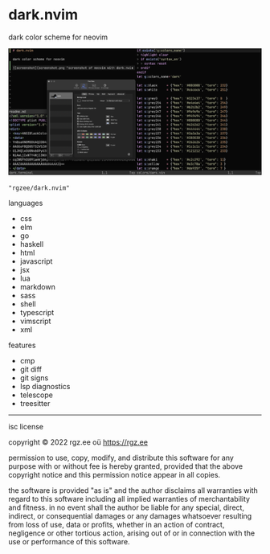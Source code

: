 # dark.nvim

dark color scheme for neovim

![screenshot](screenshot.png "screenshot of neovim with dark.nvim color sheme")

```
"rgzee/dark.nvim"
```

languages

- css
- elm
- go
- haskell
- html
- javascript
- jsx
- lua
- markdown
- sass
- shell
- typescript
- vimscript
- xml

features

- cmp
- git diff
- git signs
- lsp diagnostics
- telescope
- treesitter

---

isc license

copyright &copy; 2022 rgz.ee o&uuml; <https://rgz.ee>

permission to use, copy, modify, and distribute this software for any purpose
with or without fee is hereby granted, provided that the above copyright notice
and this permission notice appear in all copies.

the software is provided "as is" and the author disclaims all warranties with
regard to this software including all implied warranties of merchantability and
fitness. in no event shall the author be liable for any special, direct,
indirect, or consequential damages or any damages whatsoever resulting from loss
of use, data or profits, whether in an action of contract, negligence or other
tortious action, arising out of or in connection with the use or performance of
this software.
